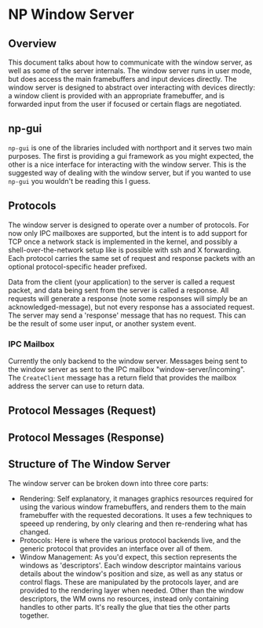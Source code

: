# NP Window Server

## Overview
This document talks about how to communicate with the window server, as well as some of the server internals.
The window server runs in user mode, but does access the main framebuffers and input devices directly.
The window server is designed to abstract over interacting with devices directly: a window client is provided with an appropriate framebuffer,
and is forwarded input from the user if focused or certain flags are negotiated.

## np-gui
`np-gui` is one of the libraries included with northport and it serves two main purposes. 
The first is providing a gui framework as you might expected, the other is a nice interface for interacting with the window server.
This is the suggested way of dealing with the window server, but if you wanted to use `np-gui` you wouldn't be reading this I guess.

## Protocols
The window server is designed to operate over a number of protocols. For now only IPC mailboxes are supported, but the intent is to add support for TCP once a network stack is implemented in the kernel, and possibly a shell-over-the-network setup like is possible with ssh and X forwarding. Each protocol carries the same set of request and response packets with an optional protocol-specific header prefixed.

Data from the client (your application) to the server is called a request packet, and data being sent from the server is called a response. All requests will generate a response (note some responses will simply be an acknowledged-message), but not every response has a associated request. The server may send a 'response' message that has no request. This can be the result of some user input, or another system event.

### IPC Mailbox
Currently the only backend to the window server. Messages being sent to the window server as sent to the IPC mailbox "window-server/incoming". The `CreateClient` message has a return field that provides the mailbox address the server can use to return data.

## Protocol Messages (Request)

## Protocol Messages (Response)

## Structure of The Window Server
The window server can be broken down into three core parts:
- Rendering: Self explanatory, it manages graphics resources required for using the various window framebuffers, and renders them to the main framebuffer with the requested decorations. It uses a few techniques to speeed up rendering, by only clearing and then re-rendering what has changed.
- Protocols: Here is where the various protocol backends live, and the generic protocol that provides an interface over all of them.
- Window Management: As you'd expect, this section represents the windows as 'descriptors'. Each window descriptor maintains various details about the window's position and size, as well as any status or control flags. These are manipulated by the protocols layer, and are provided to the rendering layer when needed. Other than the window descriptors, the WM owns no resources, instead only containing handles to other parts. It's really the glue that ties the other parts together.
